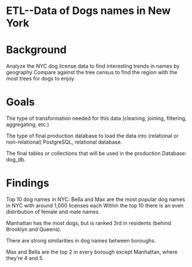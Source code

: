 # ETL--Data of Dogs names in New York

# Background

Analyze the NYC dog license data to find interesting trends in names by geography
Compare against the tree census to find the region with the most trees for dogs to enjoy


# Goals

The type of transformation needed for this data (cleaning, joining, filtering, aggregating, etc.)


The type of final production database to load the data into (relational or non-relational)
PostgreSQL, relational database.


The final tables or collections that will be used in the production Database: dog_db.


# Findings

Top 10 dog names in NYC: Bella and Max are the most popular dog names in NYC with around 1,000 licenses each
Within the top 10 there is an even distribution of female and male names.


Manhattan has the most dogs, but is ranked 3rd in residents (behind Brooklyn and Queens).

There are strong similarities in dog names between boroughs. 

Max and Bella are the top 2 in every borough except Manhattan, where they’re 4 and 5.



